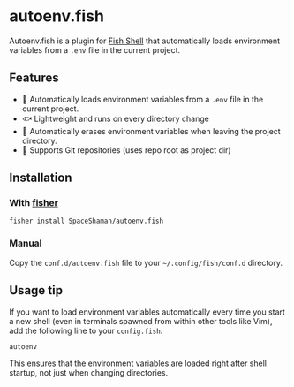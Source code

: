 # autoenv.fish

Autoenv.fish is a plugin for [Fish Shell](https://fishshell.com/) that automatically loads environment variables from a `.env` file in the current project.

## Features

- 🔁 Automatically loads environment variables from a `.env` file in the current project.
- 🐟 Lightweight and runs on every directory change
- 🔻 Automatically erases environment variables when leaving the project directory.
- 🐙 Supports Git repositories (uses repo root as project dir)

## Installation

### With [fisher](https://github.com/jorgebucaran/fisher)

```fish
fisher install SpaceShaman/autoenv.fish
```

### Manual

Copy the `conf.d/autoenv.fish` file to your `~/.config/fish/conf.d` directory.

## Usage tip

If you want to load environment variables automatically every time you start a new shell (even in terminals spawned from within other tools like Vim), add the following line to your `config.fish`:

```fish
autoenv
```

This ensures that the environment variables are loaded right after shell startup, not just when changing directories.
